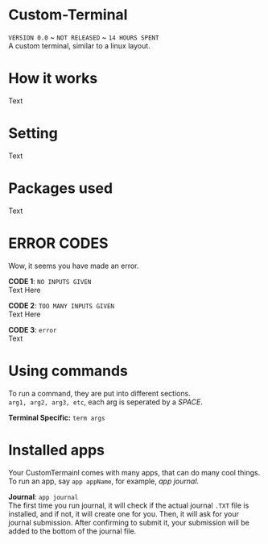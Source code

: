 # Custom-Terminal
`VERSION 0.0` ~ `NOT RELEASED` ~ `14 HOURS SPENT`  
A custom terminal, similar to a linux layout.  

# How it works
Text

# Setting 
Text 

# Packages used
Text

# ERROR CODES
Wow, it seems you have made an error. 

**CODE 1**: `NO INPUTS GIVEN`  
Text Here  
  
**CODE 2**: `TOO MANY INPUTS GIVEN`  
Text Here  

**CODE 3**: `error`  
Text  

# Using commands
To run a command, they are put into different sections.  
`arg1, arg2, arg3, etc`, each arg is seperated by a *SPACE*.  

**Terminal Specific:** `term args`  

# Installed apps
Your CustomTermainl comes with many apps, that can do many cool things.  
To run an app, say `app appName`, for example, *app journal*.  

**Journal**: `app journal`  
The first time you run journal, it will check if the actual journal `.TXT` file is installed, and if not, it will create one for you. Then, it will ask for your journal submission. After confirming to submit it, your submission will be added to the bottom of the journal file.

